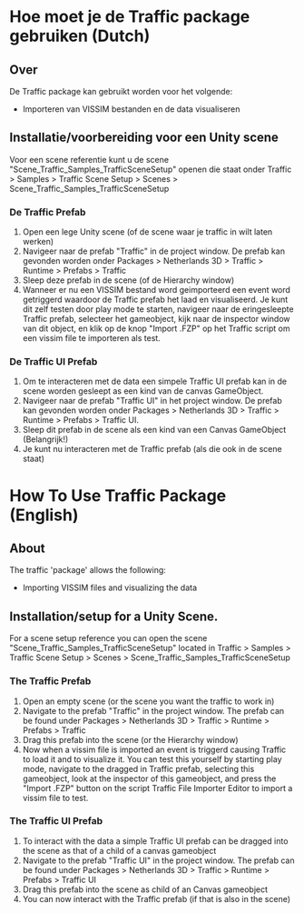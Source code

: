 # Hoe moet je de Traffic package gebruiken (Dutch)

## Over
De Traffic package kan gebruikt worden voor het volgende:
- Importeren van VISSIM bestanden en de data visualiseren

## Installatie/voorbereiding voor een Unity scene
Voor een scene referentie kunt u de scene "Scene_Traffic_Samples_TrafficSceneSetup" openen die staat onder Traffic > Samples > Traffic Scene Setup > Scenes > Scene_Traffic_Samples_TrafficSceneSetup

### De Traffic Prefab
1. Open een lege Unity scene (of de scene waar je traffic in wilt laten werken)
2. Navigeer naar de prefab "Traffic" in de project window. De prefab kan gevonden worden onder Packages > Netherlands 3D > Traffic > Runtime > Prefabs > Traffic
3. Sleep deze prefab in de scene (of de Hierarchy window)
4. Wanneer er nu een VISSIM bestand word geimporteerd een event word getriggerd waardoor de Traffic prefab het laad en visualiseerd. Je kunt dit zelf testen door play mode te starten, navigeer naar de eringesleepte Traffic prefab, selecteer het gameobject, kijk naar de inspector window van dit object, en klik op de knop "Import .FZP" op het Traffic script om een vissim file te importeren als test.

### De Traffic UI Prefab
1. Om te interacteren met de data een simpele Traffic UI prefab kan in de scene worden gesleept as een kind van de canvas GameObject.
2. Navigeer naar de prefab "Traffic UI" in het project window. De prefab kan gevonden worden onder Packages > Netherlands 3D > Traffic > Runtime > Prefabs > Traffic UI.
3. Sleep dit prefab in de scene als een kind van een Canvas GameObject (Belangrijk!)
4. Je kunt nu interacteren met de Traffic prefab (als die ook in de scene staat)

# How To Use Traffic Package (English)

## About
The traffic 'package' allows the following:
- Importing VISSIM files and visualizing the data

## Installation/setup for a Unity Scene.
For a scene setup reference you can open the scene "Scene_Traffic_Samples_TrafficSceneSetup" located in Traffic > Samples > Traffic Scene Setup > Scenes > Scene_Traffic_Samples_TrafficSceneSetup

### The Traffic Prefab
1. Open an empty scene (or the scene you want the traffic to work in)
2. Navigate to the prefab "Traffic" in the project window. The prefab can be found under Packages > Netherlands 3D > Traffic > Runtime > Prefabs > Traffic
3. Drag this prefab into the scene (or the Hierarchy window)
4. Now when a vissim file is imported an event is triggerd causing Traffic to load it and to visualize it. You can test this yourself by starting play mode, navigate to the dragged in Traffic prefab, selecting this gameobject, look at the inspector of this gameobject, and press the "Import .FZP" button on the script Traffic File Importer Editor to import a vissim file to test.

### The Traffic UI Prefab
1. To interact with the data a simple Traffic UI prefab can be dragged into the scene as that of a child of a canvas gameobject
2. Navigate to the prefab "Traffic UI" in the project window. The prefab can be found under Packages > Netherlands 3D > Traffic > Runtime > Prefabs > Traffic UI
3. Drag this prefab into the scene as child of an Canvas gameobject
4. You can now interact with the Traffic prefab (if that is also in the scene)